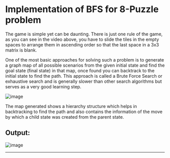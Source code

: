 # Implementation of BFS for 8-Puzzle problem 

The game is simple yet can be daunting. There is just one rule of the game, as you can see in the video above, you have to slide the tiles in the empty spaces to arrange them in ascending order so that the last space in a 3x3 matrix is blank.

One of the most basic approaches for solving such a problem is to generate a graph map of all possible scenarios from the given initial state and find the goal state (final state) in that map, once found you can backtrack to the initial state to find the path. This approach is called a Brute Force Search or exhaustive search and is generally slower than other search algorithms but serves as a very good learning step.


![image](https://user-images.githubusercontent.com/73773202/156867933-49cbc147-9f70-4418-94fa-63f25321614a.png)


The map generated shows a hierarchy structure which helps in backtracking to find the path and also contains the information of the move by which a child state was created from the parent state.

## Output:

![image](https://user-images.githubusercontent.com/73773202/156867948-e77cff75-f97a-462c-b533-08cf85f27d1b.png)


---
